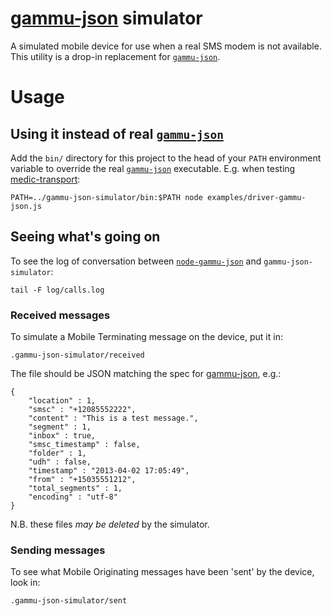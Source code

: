 [gammu-json][1] simulator
====================

A simulated mobile device for use when a real SMS modem is not available.  This utility is a drop-in replacement for [`gammu-json`][1].

# Usage

## Using it instead of real [`gammu-json`][1]

Add the `bin/` directory for this project to the head of your `PATH` environment variable to override the real [`gammu-json`][1] executable.  E.g. when testing [medic-transport][3]:

	PATH=../gammu-json-simulator/bin:$PATH node examples/driver-gammu-json.js

## Seeing what's going on

To see the log of conversation between [`node-gammu-json`][2] and `gammu-json-simulator`:

	tail -F log/calls.log

### Received messages

To simulate a Mobile Terminating message on the device, put it in:

	.gammu-json-simulator/received

The file should be JSON matching the spec for [gammu-json][1], e.g.:

	{
		"location" : 1,
		"smsc" : "+12085552222",
		"content" : "This is a test message.",
		"segment" : 1,
		"inbox" : true,
		"smsc_timestamp" : false,
		"folder" : 1,
		"udh" : false,
		"timestamp" : "2013-04-02 17:05:49",
		"from" : "+15035551212",
		"total_segments" : 1,
		"encoding" : "utf-8"
	}

N.B. these files *may be deleted* by the simulator.

### Sending messages

To see what Mobile Originating messages have been 'sent' by the device, look in:

	.gammu-json-simulator/sent

[1]: https://github.com/medic/gammu-json
[2]: https://github.com/medic/node-gammu-json
[3]: https://github.com/medic/node-gammu-json
